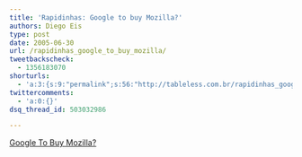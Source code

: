 ```yaml
---
title: 'Rapidinhas: Google to buy Mozilla?'
authors: Diego Eis
type: post
date: 2005-06-30
url: /rapidinhas_google_to_buy_mozilla/
tweetbackscheck:
  - 1356183070
shorturls:
  - 'a:3:{s:9:"permalink";s:56:"http://tableless.com.br/rapidinhas_google_to_buy_mozilla";s:7:"tinyurl";s:26:"http://tinyurl.com/3cyrsoe";s:4:"isgd";s:19:"http://is.gd/W46ir3";}'
twittercomments:
  - 'a:0:{}'
dsq_thread_id: 503032986

---
```

[Google To Buy Mozilla?][1]

 [1]: http://www.osdir.com/Article6237.phtml